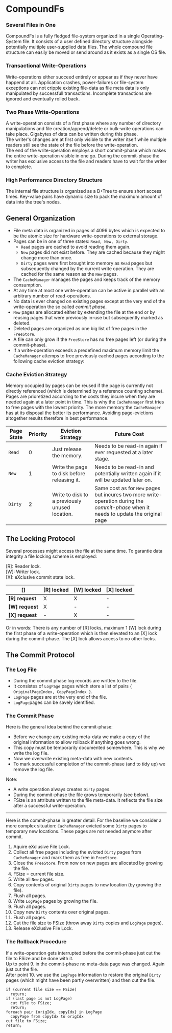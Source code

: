 # CompoundFs

### Several Files in One 
CompoundFs is a fully fledged file-system organized in a single Operating-System file. It consists of a user defined 
directory structure alongside potentially multiple user-supplied data files. The whole compound file structure can easily 
be moved or send around as it exists as a single OS file.  

### Transactional Write-Operations
Write-operations either succeed entirely or appear as if they never have happend at all.
Application crashes, power-failures or file-system exceptions can not cripple existing file-data as 
file meta data is only manipulated by successfull transactions. Incomplete transactions are ignored and eventually 
rolled back.

### Two Phase Write-Operations
A write-operation consists of a first phase where any number of directory manipulations and file creation/append/delete 
or bulk-write operations can take place. Gigabytes of data can be written during this phase.  
The writer's changes are at first only visible to the writer itself while multiple readers still see the state 
of the file before the write-operation.  
The end of the write-operation employs a short commit-phase which makes the entire write-operation visible in one go. 
During the commit-phase the writer has exclusive access to the file and readers have to wait for the writer to complete.

### High Performance Directory Structure
The internal file structure is organized as a B+Tree to ensure short access times. Key-value pairs have dynamic size to
pack the maximum amount of data into the tree's nodes. 

## General Organization

- File meta data is organized in pages of 4096 bytes which is expected to be the atomic size for hardware write-operations 
to external storage.
- Pages can be in one of three states: `Read, New, Dirty`. 
  - `Read` pages are cached to avoid reading them again.
  - `New` pages did not exist before. They are cached because they might change more than once.
  - `Dirty` pages were first brought into memory as `Read` pages but subsequently changed by the 
current write operation. They are cached for the same reason as the `New` pages.
- The `CacheManager` manages the pages and keeps track of the memory consumption.
- At any time at most one write-operation can be active in parallel with an arbitrary number of read-operations.
- No data is ever changed on existing pages except at the very end of the write-operation the so called *commit phase*.
- `New` pages are allocated either by extending the file at the end or by reusing pages that were previously in-use but 
subsequently marked as deleted.
- Deleted pages are organized as one big list of free pages in the `FreeStore`.
- A file can only grow if the `FreeStore` has no free pages left (or during the commit-phase).  
- If a write-operation exceeds a predefined maximum memory limit the `CacheManager` attemps to free previously cached
pages according to the following cache eviction strategy:

### Cache Eviction Strategy
Memory occupied by pages can be reused if the page is currently not directly referenced (which is 
determined by a reference counting scheme).  
Pages are prioretized according to the costs they incure when they are needed again at a later point in time. 
This is why the `CacheManager` first tries to free pages with the lowest priority. The more memory the `CacheManager` 
has at its disposal the better its performance. Avoiding page-evictions altogether results therefore in best performance.

Page State | Priority | Eviction Strategy | Future Cost
-----------| -------- |------------------ | -----------  
`Read` | 0 | Just release the memory. | Needs to be read-in again if ever requested at a later stage.
`New` | 1 | Write the page to disk before releasing it. | Needs to be read-in and potentially written again if it will be updated later on. 
`Dirty` | 2 | Write to disk to a previously unused location. | Same cost as for `New` pages but incures two more write-operation during the *commit-phase* when it needs to update the original page

## The Locking Protocol 

Several processes might access the file at the same time. To garantie data integrity a file locking scheme is employed:  
 
[R]: Reader lock.  
[W]: Writer lock.  
[X]: eXclusive commit state lock.  


[] | [R] locked | [W] locked | [X] locked
-- | ---------- | ---------- | ----------
**[R] request** | X | X | -
**[W] request** | X | - | - 
**[X] request** | - | X | -

Or in words: There is any number of [R] locks, maximum 1 [W] lock during the first phase of a write-operation which
is then elevated to an [X] lock during the commit-phase. The [X] lock allows access to no other locks.

## The Commit Protocol  

### The Log File  

- During the commit phase log records are written to the file.
- It consistes of `LogPage` pages which store a list of pairs `{ OriginalPageIndex, CopyPageIndex }`. 
- `LogPage` pages are at the very end of the file.
- `LogPage`pages can be savely identified.


### The Commit Phase  

Here is the general idea behind the commit-phase:
- Before we change any existing meta-data we make a copy of the original information to allow rollback 
if anything goes wrong.
- This copy must be temporarily documented somewhere. This is why we write the log file.
- Now we overwrite existing meta-data with new contents.
- To mark successful completion of the commit-phase (and to tidy up) we remove the log file.  

Note:
- A write operation always creates `Dirty` pages.
- During the commit-phase the file grows temporarily (see below).
- FSize is an attribute written to the file meta-data. It reflects the file size after a successful write-operation.

____

Here is the commit-phase in greater detail. For the baseline we consider a more complex situation: `CacheManager` 
evicted some `Dirty` pages to temporary new locations. These pages are not needed anymore after commit.

1. Aquire eXclusive File Lock.
2. Collect all free pages including the evicted `Dirty` pages from `CacheManager` and mark them as 
free in `FreeStore`.
3. Close the `FreeStore`. From now on new pages are allocated by growing the file.
4. FSize = current file size.
5. Write all `New` pages.
6. Copy contents of original `Dirty` pages to new location (by growing the file).
7. Flush all pages.
8. Write `LogPage` pages by growing the file.
9. Flush all pages. 
10. Copy new `Dirty` contents over original pages.
11. Flush all pages.
12. Cut the file size to FSize (throw away `Dirty` copies and `LogPage` pages).
13. Release eXclusive File Lock.

### The Rollback Procedure  

If a write-operation gets interrupted before the commit-phase just cut the file to FSize and be done with it.  
Up to point 9. in the commit-phase no meta-data page was changed. Again just cut the file.  
After point 10. we use the `LogPage` information to restore the original `Dirty` pages (which might 
have been partly overwritten) and then cut the file.  

```
if (current file size == FSize)
  return;
if (last page is not LogPage)
  cut file to FSize; 
  return;
foreach pair {origIdx, copyIdx} in LogPage
  copyPage from copyIdx to origIdx
cut file to FSize; 
return;

```
